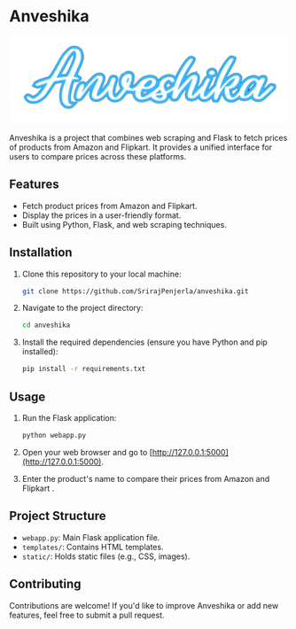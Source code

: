 # Anveshika

![Anveshika Logo](main/static/logo11-removebg-preview.png) <!-- Add your project logo or relevant image here -->

Anveshika is a project that combines web scraping and Flask to fetch prices of products from Amazon and Flipkart. It provides a unified interface for users to compare prices across these platforms.

## Features

- Fetch product prices from Amazon and Flipkart.
- Display the prices in a user-friendly format.
- Built using Python, Flask, and web scraping techniques.

## Installation

1. Clone this repository to your local machine:

   ```bash
   git clone https://github.com/SrirajPenjerla/anveshika.git
   ```

2. Navigate to the project directory:

   ```bash
   cd anveshika
   ```

3. Install the required dependencies (ensure you have Python and pip installed):

   ```bash
   pip install -r requirements.txt
   ```

## Usage

1. Run the Flask application:

   ```bash
   python webapp.py
   ```

2. Open your web browser and go to [http://127.0.0.1:5000](http://127.0.0.1:5000).

3. Enter the product's name to compare their prices from Amazon and Flipkart .

## Project Structure

- `webapp.py`: Main Flask application file.
- `templates/`: Contains HTML templates.
- `static/`: Holds static files (e.g., CSS, images).

## Contributing

Contributions are welcome! If you'd like to improve Anveshika or add new features, feel free to submit a pull request.

